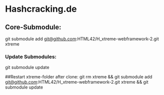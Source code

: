 # Hashcracking.de

## Core-Submodule:
git submodule add git@github.com:HTML42/H_xtreme-webframework-2.git xtreme
### Update Submodules:
git submodule update


##Restart xtreme-folder after clone:
git rm xtreme && git submodule add git@github.com:HTML42/H_xtreme-webframework-2.git xtreme && git submodule update